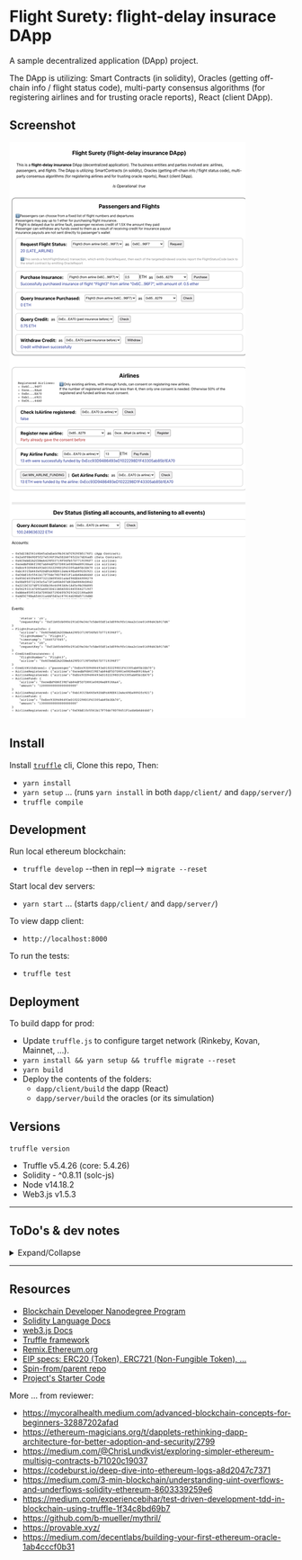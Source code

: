 # Flight Surety: flight-delay insurace DApp

A sample decentralized application (DApp) project.

The DApp is utilizing: Smart Contracts (in solidity), Oracles (getting off-chain info / flight status code), multi-party consensus algorithms (for registering airlines and for trusting oracle reports), React (client DApp).

## Screenshot

![Screenshot](./screenshot.png)

## Install

Install [`truffle`](http://trufflesuite.com/docs/truffle/getting-started/installation) cli, Clone this repo, Then:

- `yarn install`
- `yarn setup` ... (runs `yarn install` in both `dapp/client/` and `dapp/server/`)
- `truffle compile`

## Development

Run local ethereum blockchain:

- `truffle develop` --then in repl--> `migrate --reset`

Start local dev servers:

- `yarn start` ... (starts `dapp/client/` and `dapp/server/`)

To view dapp client:

- `http://localhost:8000`

To run the tests:

- `truffle test`

## Deployment

To build dapp for prod:

- Update `truffle.js` to configure target network (Rinkeby, Kovan, Mainnet, …).
- `yarn install && yarn setup && truffle migrate --reset`
- `yarn build`
- Deploy the contents of the folders:
  - `dapp/client/build` the dapp (React)
  - `dapp/server/build` the oracles (or its simulation)

## Versions

`truffle version`

- Truffle v5.4.26 (core: 5.4.26)
- Solidity - ^0.8.11 (solc-js)
- Node v14.18.2
- Web3.js v1.5.3

---

## ToDo's & dev notes

<details>
<summary>Expand/Collapse</summary>

Rubrics: https://review.udacity.com/#!/rubrics/3609/view

- [x] Separation of Concerns, Operational Control and “Fail Fast”
  - [x] FlightSuretyData.sol for data persistence
  - [x] FlightSuretyApp.sol for app logic and oracles code
  - [x] Passenger can purchase insurance for flight
  - [x] DAPP Triggers contract to request flight status update
  - [x] A server app has been created for simulating oracle behavior. Server can be launched with “npm run server”
  - [x] operational status control implemented
  - [x] Contract functions “fail fast” by having a majority of “require()” calls at the beginning of function body
- [x] Airlines (Demonstrated either with Truffle test or by making call from client Dapp)
      First airline is registered when contract is deployed
  - [x] Only existing airline may register a new airline until there are at least four airlines registered
  - [x] Registration of fifth and subsequent airlines requires multi-party consensus of 50% of registered airlines
  - [x] Airline can be registered, but does not participate in contract until it submits funding of 10 ether (make sure it is not 10 wei)
- [x] Passengers
  - [x] Passengers can choose from a fixed list of flight numbers and departures that are defined in the Dapp client
  - [x] Your UI implementation should include:
    - [x] ~ Fields for Airline Address and Airline Name
    - [x] Amount of funds to send/which airline to send to
    - [x] Ability to purchase flight insurance for no more than 1 ether
  - [x] Passengers may pay up to 1 ether for purchasing flight insurance
  - [x] If flight is delayed due to airline fault, passenger receives credit of 1.5X the amount they paid
  - [x] Passenger can withdraw any funds owed to them as a result of receiving credit for insurance payout (Insurance payouts are not sent directly to passenger’s wallet)
- [x] Oracles (Server App)
  - [x] Oracle functionality is implemented in the server app
  - [x] Upon startup, 20+ oracles are registered and their assigned indexes are persisted in memory
  - [x] Update flight status requests from client Dapp result in OracleRequest event emitted by Smart Contract that is captured by server (displays on console and handled in code)
    - [x] Display nicely in console
  - [x] Server will loop through all registered oracles, identify those oracles for which the OracleRequest event applies, and respond by calling into FlightSuretyApp contract with random status code of Unknown (0), On Time (10) or Late Airline (20), Late Weather (30), Late Technical (40), or Late Other (50)

```
Accounts:
(0) 0x6c0ebe2a2cdbea429fd3719f56fb57d7719396f7
(1) 0xcedbf6b6f39e7ab84df5d7d881e08d8ed8918aa4
(2) 0xecc93d9486493ed1022298d1f43305ab85b1ea70
(3) 0xb18315b66fe92ddfca9ee612eac49ea8892fc921
(4) 0xc6be1fc5561b17f70dc78d78451f1a4b6b6d44a0
(5) 0x856c403fe86973212b0956d1a4ef96ee46998279
(6) 0x0ed950732365c5a73f1e80a007d83de8868cd842
(7) 0x221dc327df53f4eb38c44983a9c1a45c9b39a885
(8) 0x562933147d9fa48f3d411b0a50d16655662719f7
(9) 0xbb4e8595165a7d80a0719d405c9293422188ad68
(10) 0xae5c78baa54631a4affd3a187814d28ed5710dbd
(11) 0x3eccfbc8aad6d993a41ec1393889fe5142189b7b
(12) 0xb37b5cd3773651d723a60c00e7a4ee31bd0e2cca
(13) 0x49075b6bd16f93c9b9d639e492631f5121232078
(14) 0xbbba7fd5edc6f2d572521dc5cbc4ac8c45cdc85c
(15) 0x20c2feb389204e52f0a3e67ef58e56d77b8888c2
(16) 0xcd383c29f1fa94f430d8fffaad0829540fe2fad7
(17) 0xf4c724a1bc594bb634c4f9ce73f5f54dc1e17af2
(18) 0xea6c94987472b2be715f3521cb36fd76ac65a8d1
(19) 0x4d8c2e2d653140339575ed83677a6ff7615944e7
(20) 0xf6865c7f32dd2cad8926617c8b03b0694b131bd7
(21) 0x472bc8dcbc6e98a0fadd5f6eb3d696d3546eb29e
(22) 0xabc905d85883ea9a850b9ffb93a3303c1adf23bd
(23) 0xb4efc1d193e2374848a3215fb0d494ec0f2148ba
(24) 0x09b32754dae8f249b3dd8146d7a992aabb875f07
(25) 0x057215a976cf91fc4c9f9cffe2e20947a3b68660
(26) 0x61e57efa68bd24c0134240247d26c36125380e98
(27) 0x3eeee3df65801c1e2e066497ea96e34125a55741
(28) 0x283bbe7817ab5a0612b1726b01e54b0ab7a172a9
(29) 0x3301cdf79a69b47bd3bec2f2d2983c1341c1f84e
(30) 0x29341c7f4a5e7a01ad565af00facc7d45128542f
(31) 0x2211d20b6284a2e31510b01c62ebfe4ded585243
(32) 0x467829a222351dde5abaaa63f179c6b6b2727692
(33) 0x603e65a6609edd58f2dfcba67997cff478fc0c29
(34) 0x3d4ec5cc6a52bb16335f506f58e3d72b8b735ef9
(35) 0xf98425e9406dfae74db24323d736ab5a491c3aca

Private Keys:
(0) 3cc0e244320ddaf8e75599658cc45c661f018f5f6be11041b437003ace718ffb
(1) 230a67b5af837196cb1ee09d269c4f951f40528b6427016d3f5e3df1e9518055
(2) 8696706a4c9bd0e5afd4cbe514f804458d5901018ea2dad7e133d7bc80edbf12
(3) eec853c17c4d1c3ccbac5f66888d8e44aec8f04af52295fb193b150f18b486f9
(4) 68ea4a079c866ea7faca04c4a9d94e6d99cc88ac223191301562f27eb9408f69
(5) 4f2aff774e13d9f1ad84fb8f5556df45be986cd42d9b81a7d4db8f2297c562b4
(6) b1cb456b379df1987c7cbcd9cf10017ac131fe09b3b966bb80e6be93c75f20d9
(7) 3bf3814d786c313c146670170a37be202ee901035597bd9d590675691bb45df7
(8) 8ac80df52d0454e65be245118f18d252312baa56e3ec0621b004b78395853033
(9) 43a99baa8e8247c448140472c1b7b70f3b115f84fb7b20a7b654016cdaa581c1
(10) 0992962f3869e028db50dd0cee1d81720b610ef4b7d4cff2173f65dd6ba0caca
(11) 26e33102774f8636e412f29101aba17f060aeb59cb08d5ddb61e3df4d7fe2dff
(12) fab49113b144835f6456eb8af88ed45540e9f16ce144d9a300246b7fd619e2aa
(13) 70f858f0db3ff0cbe6cbd611107faa1aa33aa7c4b2f621c1ba23b98e52f6b4d4
(14) 91af45fe7d1c3f3df0472b78f6ee9de2fc0811b226d0e01e0c44a7472757e2d2
(15) b4d5df65a13d81693d817cb943a59764a6569c2745db5ccd33ee77845df99a85
(16) 7d9fda618f8efc7c496807038c4b5bc5edbd88cdab3355079dbba6e6327fae3f
(17) ea21c39ed169fce55300defc03362f31a8cacb53d2f99c6d13ebb088fb656084
(18) cd77d84fcb53e564fb8916d522abe9cc95cf2d069a296ce0e581933d94a52b08
(19) 46149dee33ac096df9bd4d4ffeec597c4c73e13223e874c1cbc73bab8fe8e509
(20) 63a3588083493ea1986ad2d70c15b0fdc1d44be306349e07a3905f0a80c67cea
(21) 5db8ed4d9a7241ff340e0e22163042f998f7d499f0f4e0d5f83f14d0f94fa046
(22) 40b611385ec0f5cc21dfb2d8d81dc3dec33c4a38b920f64c474dd3e6a9149e40
(23) b8fd125efd8fa9d9c78edfd7d9b986bbc3914f755580b34f2c4147fc59dea01c
(24) b54b0c27e1285bd6fdfa69dd881fb94c6b95d5abd0e9be890a742ba9448ba968
(25) 14b39f02ec85045c3028821d6ca8860b88f87c2702a611314d7dbec2ae4ec27b
(26) db0641a9a8969458cab9ee098118abfec773c674471615e3d081bdc908a93a1e
(27) a7aeaba2675e393484108c91efef153ee19ebb7346d8b2cd1ed6cea2e2bd5250
(28) 88453afdb69e0fc34481160b888ca9f18e4137a552ac1464e23662dfe679b442
(29) e36a16047a7e6af49fab32f80c5a8d8059c8fb40d75579c55aafdeacb7284ee4
(30) d30fa1696f803e5007f81f12542e0083a19afbb527c3b7a1d6a568a7d268fed5
(31) 2cbd3b0c120670fa9c2383e7c0fbbe19c00fea4ffd36a55366a5d9aa4deefd08
(32) 328ea546c3044b9c9eef5dd5ab37f7cd4a2da326ab59c837693334ae3fde8a9e
(33) cbaff751d505029028bd0baa359d32b913b72b4c42dfd96d095c95c13901280d
(34) e3153fe8ba688bb6ef0e25f7099322557f506c00f6f5df13a5760c4b4550842d
(35) 81c4cba8837a9ba2a8c5a7ab5a9844120690356be213face19db6753519fec67
```

</details>

---

## Resources

- [Blockchain Developer Nanodegree Program](https://udacity.com/course/nd1309)
- [Solidity Language Docs](https://docs.soliditylang.org)
- [web3.js Docs](https://web3js.readthedocs.io)
- [Truffle framework](http://trufflesuite.com)
- [Remix.Ethereum.org](https://remix.ethereum.org)
- [EIP specs: ERC20 (Token), ERC721 (Non-Fungible Token), …](https://eips.ethereum.org/erc)
- [Spin-from/parent repo](https://github.com/hossam-magdy/web3/tree/9150752/L5.Project-FlightSurety)
- [Project's Starter Code](https://github.com/udacity/FlightSurety/tree/28a78bc)

More … from reviewer:
- https://mycoralhealth.medium.com/advanced-blockchain-concepts-for-beginners-32887202afad
- https://ethereum-magicians.org/t/dapplets-rethinking-dapp-architecture-for-better-adoption-and-security/2799
- https://medium.com/@ChrisLundkvist/exploring-simpler-ethereum-multisig-contracts-b71020c19037
- https://codeburst.io/deep-dive-into-ethereum-logs-a8d2047c7371
- https://medium.com/3-min-blockchain/understanding-uint-overflows-and-underflows-solidity-ethereum-8603339259e6
- https://medium.com/experiencebihar/test-driven-development-tdd-in-blockchain-using-truffle-1f34c8bd69b7
- https://github.com/b-mueller/mythril/
- https://provable.xyz/
- https://medium.com/decentlabs/building-your-first-ethereum-oracle-1ab4cccf0b31

